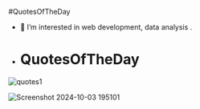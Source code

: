 
#QuotesOfTheDay



- 👀 I’m interested in  web development, data analysis .
- <h1>QuotesOfTheDay</h1>

![quotes1](https://github.com/user-attachments/assets/9f8e3ecb-69f4-4189-9c4e-1146d4568205)



![Screenshot 2024-10-03 195101](https://github.com/user-attachments/assets/26add2b7-60e7-4f67-b9c3-950032e1793c)

